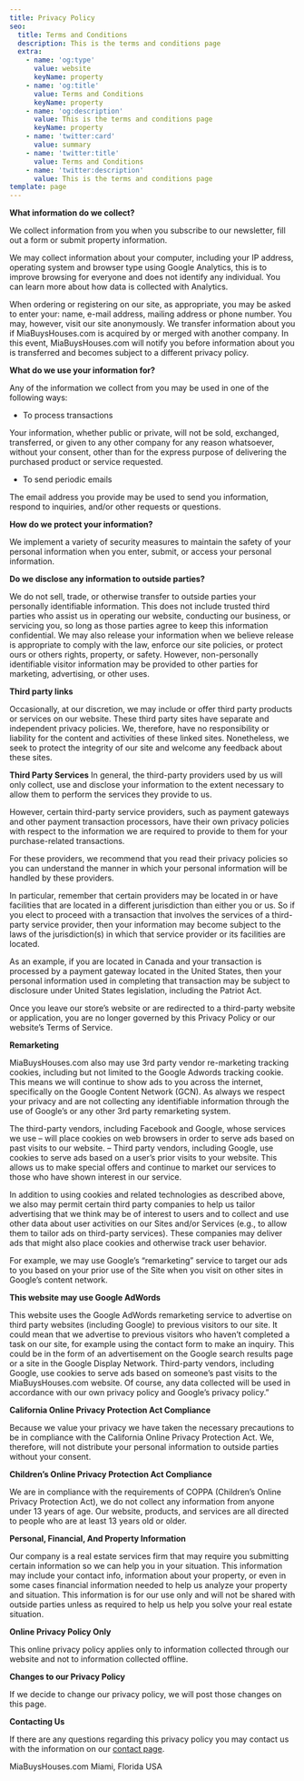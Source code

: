 ```yaml
---
title: Privacy Policy
seo:
  title: Terms and Conditions
  description: This is the terms and conditions page
  extra:
    - name: 'og:type'
      value: website
      keyName: property
    - name: 'og:title'
      value: Terms and Conditions
      keyName: property
    - name: 'og:description'
      value: This is the terms and conditions page
      keyName: property
    - name: 'twitter:card'
      value: summary
    - name: 'twitter:title'
      value: Terms and Conditions
    - name: 'twitter:description'
      value: This is the terms and conditions page
template: page
---
```

**What information do we collect?**

We collect information from you when you subscribe to our newsletter, fill out a form or submit property information.

We may collect information about your computer, including your IP address, operating system and browser type using Google Analytics, this is to improve browsing for everyone and does not identify any individual. You can learn more about how data is collected with Analytics.

When ordering or registering on our site, as appropriate, you may be asked to enter your: name, e-mail address, mailing address or phone number. You may, however, visit our site anonymously. We transfer information about you if MiaBuysHouses.com is acquired by or merged with another company. In this event, MiaBuysHouses.com will notify you before information about you is transferred and becomes subject to a different privacy policy.

**What do we use your information for?**

Any of the information we collect from you may be used in one of the following ways:

*   To process transactions

Your information, whether public or private, will not be sold, exchanged, transferred, or given to any other company for any reason whatsoever, without your consent, other than for the express purpose of delivering the purchased product or service requested.

*   To send periodic emails

The email address you provide may be used to send you information, respond to inquiries, and/or other requests or questions.

**How do we protect your information?**

We implement a variety of security measures to maintain the safety of your personal information when you enter, submit, or access your personal information.

**Do we disclose any information to outside parties?**

We do not sell, trade, or otherwise transfer to outside parties your personally identifiable information. This does not include trusted third parties who assist us in operating our website, conducting our business, or servicing you, so long as those parties agree to keep this information confidential. We may also release your information when we believe release is appropriate to comply with the law, enforce our site policies, or protect ours or others rights, property, or safety. However, non-personally identifiable visitor information may be provided to other parties for marketing, advertising, or other uses.

**Third party links**

Occasionally, at our discretion, we may include or offer third party products or services on our website. These third party sites have separate and independent privacy policies. We, therefore, have no responsibility or liability for the content and activities of these linked sites. Nonetheless, we seek to protect the integrity of our site and welcome any feedback about these sites.

**Third Party Services**
In general, the third-party providers used by us will only collect, use and disclose your information to the extent necessary to allow them to perform the services they provide to us.

However, certain third-party service providers, such as payment gateways and other payment transaction processors, have their own privacy policies with respect to the information we are required to provide to them for your purchase-related transactions.

For these providers, we recommend that you read their privacy policies so you can understand the manner in which your personal information will be handled by these providers.

In particular, remember that certain providers may be located in or have facilities that are located in a different jurisdiction than either you or us. So if you elect to proceed with a transaction that involves the services of a third-party service provider, then your information may become subject to the laws of the jurisdiction(s) in which that service provider or its facilities are located.

As an example, if you are located in Canada and your transaction is processed by a payment gateway located in the United States, then your personal information used in completing that transaction may be subject to disclosure under United States legislation, including the Patriot Act.

Once you leave our store’s website or are redirected to a third-party website or application, you are no longer governed by this Privacy Policy or our website’s Terms of Service.

**Remarketing**

MiaBuysHouses.com also may use 3rd party vendor re-marketing tracking cookies, including but not limited to the Google Adwords tracking cookie. This means we will continue to show ads to you across the internet, specifically on the Google Content Network (GCN). As always we respect your privacy and are not collecting any identifiable information through the use of Google’s or any other 3rd party remarketing system.

The third-party vendors, including Facebook and Google, whose services we use – will place cookies on web browsers in order to serve ads based on past visits to our website. – Third party vendors, including Google, use cookies to serve ads based on a user’s prior visits to your website. This allows us to make special offers and continue to market our services to those who have shown interest in our service.

In addition to using cookies and related technologies as described above, we also may permit certain third party companies to help us tailor advertising that we think may be of interest to users and to collect and use other data about user activities on our Sites and/or Services (e.g., to allow them to tailor ads on third-party services). These companies may deliver ads that might also place cookies and otherwise track user behavior.

For example, we may use Google’s “remarketing” service to target our ads to you based on your prior use of the Site when you visit on other sites in Google’s content network.

**This website may use Google AdWords**

This website uses the Google AdWords remarketing service to advertise on third party websites (including Google) to previous visitors to our site. It could mean that we advertise to previous visitors who haven’t completed a task on our site, for example using the contact form to make an inquiry. This could be in the form of an advertisement on the Google search results page or a site in the Google Display Network. Third-party vendors, including Google, use cookies to serve ads based on someone’s past visits to the MiaBuysHouses.com website. Of course, any data collected will be used in accordance with our own privacy policy and Google’s privacy policy.”

**California Online Privacy Protection Act Compliance**

Because we value your privacy we have taken the necessary precautions to be in compliance with the California Online Privacy Protection Act. We, therefore, will not distribute your personal information to outside parties without your consent.

**Children’s Online Privacy Protection Act Compliance**

We are in compliance with the requirements of COPPA (Children’s Online Privacy Protection Act), we do not collect any information from anyone under 13 years of age. Our website, products, and services are all directed to people who are at least 13 years old or older.

**Personal, Financial, And Property Information**

Our company is a real estate services firm that may require you submitting certain information so we can help you in your situation. This information may include your contact info, information about your property, or even in some cases financial information needed to help us analyze your property and situation. This information is for our use only and will not be shared with outside parties unless as required to help us help you solve your real estate situation.

**Online Privacy Policy Only**

This online privacy policy applies only to information collected through our website and not to information collected offline.

**Changes to our Privacy Policy**

If we decide to change our privacy policy, we will post those changes on this page.

**Contacting Us**

If there are any questions regarding this privacy policy you may contact us with the information on our [contact page](/contact).

MiaBuysHouses.com
Miami, Florida USA
